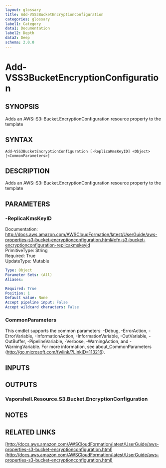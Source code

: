 ```yaml
---
layout: glossary
title: Add-VSS3BucketEncryptionConfiguration
categories: glossary
label1: Category
data1: Documentation
label2: Depth
data2: Deep
schema: 2.0.0
---
```


# Add-VSS3BucketEncryptionConfiguration

## SYNOPSIS
Adds an AWS::S3::Bucket.EncryptionConfiguration resource property to the template

## SYNTAX

```
Add-VSS3BucketEncryptionConfiguration [-ReplicaKmsKeyID] <Object> [<CommonParameters>]
```

## DESCRIPTION
Adds an AWS::S3::Bucket.EncryptionConfiguration resource property to the template

## PARAMETERS

### -ReplicaKmsKeyID
Documentation: http://docs.aws.amazon.com/AWSCloudFormation/latest/UserGuide/aws-properties-s3-bucket-encryptionconfiguration.html#cfn-s3-bucket-encryptionconfiguration-replicakmskeyid    
PrimitiveType: String    
Required: True    
UpdateType: Mutable

```yaml
Type: Object
Parameter Sets: (All)
Aliases:

Required: True
Position: 1
Default value: None
Accept pipeline input: False
Accept wildcard characters: False
```

### CommonParameters
This cmdlet supports the common parameters: -Debug, -ErrorAction, -ErrorVariable, -InformationAction, -InformationVariable, -OutVariable, -OutBuffer, -PipelineVariable, -Verbose, -WarningAction, and -WarningVariable.
For more information, see about_CommonParameters (http://go.microsoft.com/fwlink/?LinkID=113216).

## INPUTS

## OUTPUTS

### Vaporshell.Resource.S3.Bucket.EncryptionConfiguration

## NOTES

## RELATED LINKS

[http://docs.aws.amazon.com/AWSCloudFormation/latest/UserGuide/aws-properties-s3-bucket-encryptionconfiguration.html](http://docs.aws.amazon.com/AWSCloudFormation/latest/UserGuide/aws-properties-s3-bucket-encryptionconfiguration.html)

